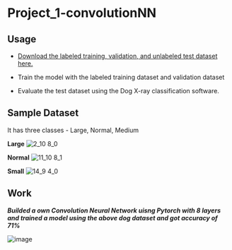 # Project_1-convolutionNN
## Usage
- [Download the labeled training, validation, and unlabeled test dataset here.](https://yuad-my.sharepoint.com/personal/youshan_zhang_yu_edu/_layouts/15/onedrive.aspx?id=%2Fpersonal%2Fyoushan%5Fzhang%5Fyu%5Fedu%2FDocuments%2FDog%5FX%5Fray&ga=1)

- Train the model with the labeled training dataset and validation dataset
- Evaluate the test dataset using the Dog X-ray classification software.

## Sample Dataset
It has three classes - Large, Normal, Medium

**Large**
![2_10 8_0](https://github.com/niranjankumarnk/Project_1-convolutionNN-Dog_Dataset-/assets/143276270/51de6620-86e5-4771-9fb6-f53d507b34a6)


**Normal**
![11_10 8_1](https://github.com/niranjankumarnk/Project_1-convolutionNN-Dog_Dataset-/assets/143276270/d31b5f4c-9fac-4f89-a7ac-3c832d5a77a5)


**Small**
![14_9 4_0](https://github.com/niranjankumarnk/Project_1-convolutionNN-Dog_Dataset-/assets/143276270/03aec485-1b1d-4595-8024-d1915f543837)



## Work
***Builded a own Convolution Neural Network uisng Pytorch with 8 layers and trained a model using the above dog dataset and got accuracy of 71%***


![image](https://github.com/niranjankumarnk/Project_1-convolutionNN-Dog_Dataset-/assets/143276270/1554e879-3095-458c-861c-5ae4a6c51fe9)


